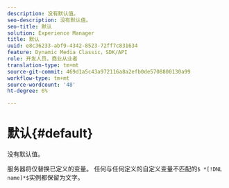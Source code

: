 ```yaml
---
description: 没有默认值。
seo-description: 没有默认值。
seo-title: 默认
solution: Experience Manager
title: 默认
uuid: e8c36233-abf9-4342-8523-72ff7c831634
feature: Dynamic Media Classic，SDK/API
role: 开发人员，商业从业者
translation-type: tm+mt
source-git-commit: 469d1a5c43a972116a8a2efb0de5708800130a99
workflow-type: tm+mt
source-wordcount: '48'
ht-degree: 6%

---
```



# 默认{#default}

没有默认值。

服务器将仅替换已定义的变量。 任何与任何定义的自定义变量不匹配的`$ *[!DNL name]*$`实例都保留为文字。
